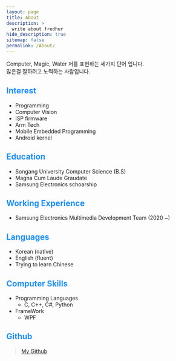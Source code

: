 ```yaml
---
layout: page
title: About
description: >
  write about fredhur
hide_description: true
sitemap: false
permalink: /About/
---
```


Computer, Magic, Water 
저를 표현하는 세가지 단어 입니다. <br>많은걸 잘하려고 노력하는 사람입니다.

## <font color="dodgerblue">Interest</font>

+ Programming
+ Computer Vision
+ ISP firmware
+ Arm Tech
+ Mobile Embedded Programming
+ Android kernel

## <font color="dodgerblue">Education</font>
+ Songang University Computer Science (B.S)
+ Magna Cum Laude Graudate
+ Samsung Electronics schoarship


## <font color="dodgerblue">Working Experience</font>
+ Samsung Electronics Multimedia Development Team (2020 ~)

## <font color="dodgerblue">Languages</font>
+ Korean (native)
+ English (fluent)
+ Trying to learn Chinese

## <font color="dodgerblue">Computer Skills</font>
- Programming Languages
   - C, C++, C#, Python
- FrameWork
   - WPF 

## <font color="dodgerblue">Github</font>

> [My Github](github.com/fredhur)



